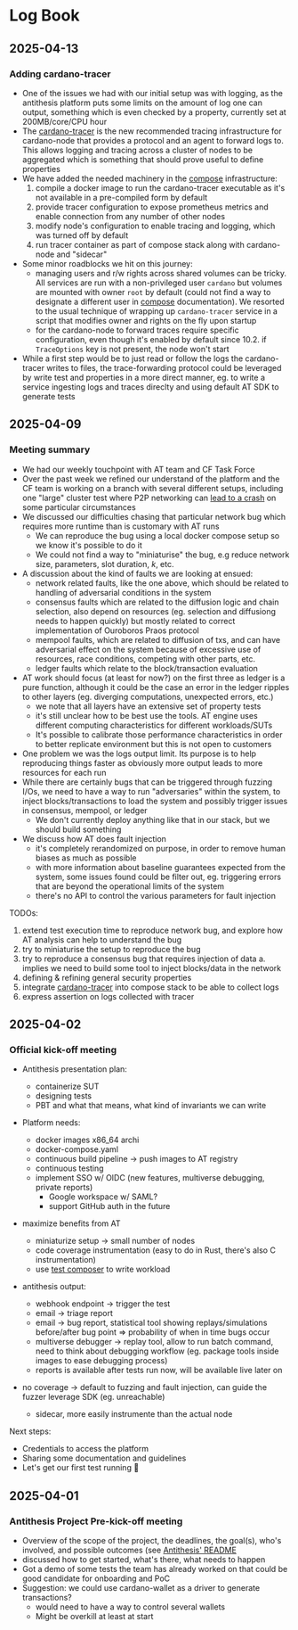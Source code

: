 # Log Book

## 2025-04-13

### Adding cardano-tracer

* One of the issues we had with our initial setup was with logging, as the antithesis platform puts some limits on the amount of log one can output, something which is even checked by a property, currently set at 200MB/core/CPU hour
* The [cardano-tracer](https://github.com/IntersectMBO/cardano-node/blob/master/cardano-tracer) is the new recommended tracing infrastructure for cardano-node that provides a protocol and an agent to forward logs to. This allows logging and tracing across a cluster of nodes to be aggregated  which is something that should prove useful to define properties
* We have added the needed machinery in the [compose](compose) infrastructure:
  1. compile a docker image to run the cardano-tracer executable as it's not available in a pre-compiled form by default
  2. provide tracer configuration to expose prometheus metrics and enable connection from any number of other nodes
  3. modify node's configuration to enable tracing and logging, which was turned off by default
  4. run tracer container as part of compose stack along with cardano-node and "sidecar"
* Some minor roadblocks we hit on this journey:
  * managing users and r/w rights across shared volumes can be tricky. All services are run with a non-privileged user `cardano` but volumes are mounted with owner `root` by default (could not find a way to designate a different user in [compose](https://docs.docker.com/reference/compose-file/volumes/) documentation). We resorted to the usual technique of wrapping up `cardano-tracer` service in a script that modifies owner and rights on the fly upon startup
  * for the cardano-node to forward traces require specific configuration, even though it's enabled by default since 10.2. if `TraceOptions` key is not present, the node won't start
* While a first step would be to just read or follow the logs the cardano-tracer writes to files, the trace-forwarding protocol could be leveraged by write test and properties in a more direct manner, eg. to write a service ingesting logs and traces direclty and using default AT SDK to generate tests

## 2025-04-09

### Meeting summary

* We had our weekly touchpoint with AT team and CF Task Force
* Over the past week we refined our understand of the platform and the CF team is working on a branch with several different setups, including one "large" cluster test where P2P networking can [lead to a crash](https://github.com/IntersectMBO/ouroboros-network/issues/5058) on some particular circumstances
* We discussed our difficulties chasing that particular network bug which requires more runtime than is customary with AT runs
  * We can reproduce the bug using a local docker compose setup so we know it's possible to do it
  * We could not find a way to "miniaturise" the bug, e.g reduce network size, parameters, slot duration, $k$, etc.
* A discussion about the kind of faults we are looking at ensued:
  * network related faults, like the one above, which should be related to handling of adversarial conditions in the system
  * consensus faults which are related to the diffusion logic and chain selection, also depend on resources (eg. selection and diffusiong needs to happen quickly) but mostly related to correct implementation of Ouroboros Praos protocol
  * mempool faults, which are related to diffusion of txs, and can have adversarial effect on the system because of excessive use of resources, race conditions, competing with other parts, etc.
  * ledger faults which relate to the block/transaction evaluation
* AT work should focus (at least for now?) on the first three as ledger is a pure function, although it could be the case an error in the ledger ripples to other layers (eg. diverging computations, unexpected errors, etc.)
  * we note that all layers have an extensive set of property tests
  * it's still unclear how to be best use the tools. AT engine uses different computing characteristics for different workloads/SUTs
  * It's possible to calibrate those performance characteristics in order to better replicate environment but this is not open to customers
* One problem we was the logs output limit. Its purpose is to help reproducing things faster as obviously more output leads to more resources for each run
* While there are certainly bugs that can be triggered through fuzzing I/Os, we need to have a way to run "adversaries" within the system, to inject blocks/transactions to load the system and possibly trigger issues in consensus, mempool, or ledger
  * We don't currently deploy anything like that in our stack, but we should build something
* We discuss how AT does fault injection
  * it's completely rerandomized on purpose, in order to remove human biases as much as possible
  * with more information about baseline guarantees expected from the system, some issues found could be filter out, eg. triggering errors that are beyond the operational limits of the system
  * there's no API to control the various parameters for fault injection

TODOs:

1. extend test execution time to reproduce network bug, and explore how AT analysis can help to understand the bug
1. try to miniaturise the setup to reproduce the bug
2. try to reproduce a consensus bug that requires injection of data
   a. implies we need to build some tool to inject blocks/data in the network
3. defining & refining general security properties
4. integrate [cardano-tracer](https://developers.cardano.org/docs/get-started/cardano-node/new-tracing-system/cardano-tracer/) into compose stack to be able to collect logs
5. express assertion on logs collected with tracer

## 2025-04-02

### Official kick-off meeting

* Antithesis presentation plan:
  * containerize SUT
  * designing tests
  * PBT and what that means, what kind of invariants we can write

* Platform needs:
  * docker images x86_64 archi
  * docker-compose.yaml
  * continuous build pipeline -> push images to AT registry
  * continuous testing
  * implement SSO w/ OIDC (new features, multiverse debugging, private reports)
    * Google workspace w/ SAML?
    * support GitHub auth in the future

* maximize benefits from AT
  * miniaturize setup -> small number of nodes
  * code coverage instrumentation (easy to do in Rust, there's also C instrumentation)
  * use [test composer](https://antithesis.com/docs/test_templates/) to write workload

* antithesis output:
  * webhook endpoint -> trigger the test
  * email -> triage report
  * email -> bug report, statistical tool showing replays/simulations before/after bug point => probability of when in time bugs occur
  * multiverse debugger -> replay tool, allow to run batch command, need to think about debugging workflow (eg. package tools inside images to ease debugging process)
  * reports is available after tests run now, will be available live later on

* no coverage -> default to fuzzing and fault injection, can guide the fuzzer leverage SDK (eg. unreachable)
  * sidecar, more easily instrumente than the actual node

Next steps:

* Credentials to access the platform
* Sharing some documentation and guidelines
* Let's get our first test running :rocket:

## 2025-04-01

### Antithesis Project Pre-kick-off meeting

* Overview of the scope of the project, the deadlines, the goal(s), who's involved, and possible outcomes (see [Antithesis' README](./antithesis/README.md)
* discussed how to get started, what's there, what needs to happen
* Got a demo of some tests the team has already worked on that could be good candidate for onboarding and PoC
* Suggestion: we could use cardano-wallet as a driver to generate transactions?
  * would need to have a way to control several wallets
  * Might be overkill at least at start
